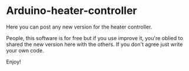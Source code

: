 Arduino-heater-controller
=========================

Here you can post any new version for the heater controller.



People, this software is for free but if you use improve it, you're oblied to shared the new version here with the others. If you don't agree just write your own code.

Enjoy!

